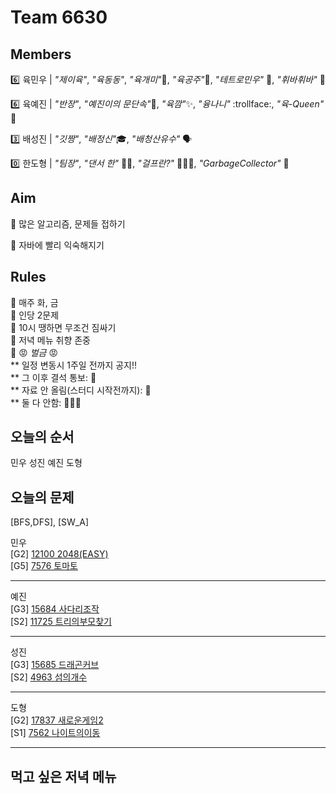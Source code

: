 # Team 6630

## Members

:six:   육민우 | *"제이육"*,  *"육동동"*, *"육개미"*:ant:, *"육공주"*:princess:, *"테트로민우"* 🧩, *"휘바휘바"* 🙌

:six:   육예진 | *"반장"*, *"예진이의 문단속"*:door:, *"육깜"*:sparkles:, *"융나니"* :trollface:, *"육-Queen"* 👑

:three: 배성진 | *"깃짱"*,  *"배정신"*:mortar_board:, *"배청산유수"* 🗣️

:zero:  한도형 | *"팀장"*, *"댄서 한"* 🕺🏻, *"걸프란?"* 🤷🏻‍♀️, *"GarbageCollector"* 🤖

## Aim
:dart: 많은 알고리즘, 문제들 접하기

:dart: 자바에 빨리 익숙해지기

## Rules
:pushpin: 매주 화, 금  
:pushpin: 인당 2문제  
:pushpin: 10시 땡하면 무조건 짐싸기  
:pushpin: 저녁 메뉴 취향 존중  
:pushpin: :rage: *벌금* :rage:  
** 일정 변동시 1주일 전까지 공지!!  
** 그 이후 결석 통보: :money_with_wings:  
** 자료 안 올림(스터디 시작전까지): :money_with_wings:    
** 둘 다 안함: :money_with_wings::money_with_wings::money_with_wings:    

## 오늘의 순서
민우
성진
예진
도형

## 오늘의 문제

[BFS,DFS], [SW_A]  

민우  
[G2] [12100 2048(EASY)](https://www.acmicpc.net/problem/12100)   
[G5] [7576 토마토](https://www.acmicpc.net/problem/7576)  

___
예진  
[G3] [15684 사다리조작](https://www.acmicpc.net/problem/15684)   
[S2] [11725 트리의부모찾기](https://www.acmicpc.net/problem/11725)  

___
성진  
[G3] [15685 드래곤커브](https://www.acmicpc.net/problem/15685)   
[S2] [4963 섬의개수](https://www.acmicpc.net/problem/4963)  

___
도형  
[G2] [17837 새로운게임2](https://www.acmicpc.net/problem/17837)   
[S1] [7562 나이트의이동](https://www.acmicpc.net/problem/7562)  


___

## 먹고 싶은 저녁 메뉴

